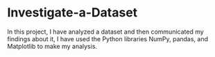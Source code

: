 # Investigate-a-Dataset
In this project, I have analyzed a dataset and then communicated my findings about it, I have used the Python libraries NumPy, pandas, and Matplotlib to make my analysis.

